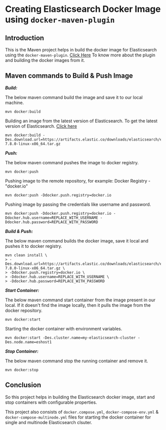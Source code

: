 # Creating Elasticsearch Docker Image using `docker-maven-plugin`

## Introduction

This is the Maven project helps in build the docker image for Elasticsearch using the `docker-maven-plugin`. [Click Here](https://github.com/AshokKumarChoppadandi/dev-environments/tree/develop/MavenDockerHelloWorld) To know more about the plugin and building the docker images from it.

## Maven commands to Build & Push Image

***Build:***

The below maven command build the image and save it to our local machine.

```
mvn docker:build
```

Building an image from the latest version of Elasticsearch. To get the latest version of Elasticsearch. [Click here](https://www.elastic.co/downloads/elasticsearch)

```
mvn docker:build -Des.download.url=https://artifacts.elastic.co/downloads/elasticsearch/elasticsearch-7.8.0-linux-x86_64.tar.gz
```

***Push:***

The below maven command pushes the image to docker registry.

```
mvn docker:push
```

Pushing image to the remote repository, for example: Docker Registry - "docker.io"

```
mvn docker:push -Ddocker.push.registry=docker.io
```

Pushing image by passing the credentials like username and password.

```
mvn docker:push -Ddocker.push.registry=docker.io -Ddocker.hub.username=REPLACE_WITH_USERNAME -Ddocker.hub.password=REPLACE_WITH_PASSWORD
```

***Build & Push:***

The below maven command builds the docker image, save it local and pushes it to docker registry.

```
mvn clean install \
> -Des.download.url=https://artifacts.elastic.co/downloads/elasticsearch/elasticsearch-7.8.0-linux-x86_64.tar.gz \
> -Ddocker.push.registry=docker.io \
> -Ddocker.hub.username=REPLACE_WITH_USERNAME \
> -Ddocker.hub.password=REPLACE_WITH_PASSWORD
```

***Start Container:***

The below maven command start container from the image present in our local. If it doesn't find the image locally, then it pulls the image from the docker repository.

```
mvn docker:start
```

Starting the docker container with environment variables.

```
mvn docker:start -Des.cluster.name=my-elasticsearch-cluster -Des.node.name=eshost1
```

***Stop Container:***

The below maven command stop the running container and remove it.

```
mvn docker:stop
```

## Conclusion

So this project helps in building the Elasticsearch docker image, start and stop containers with configurable properties.

This project also consists of `docker.compose.yml`, `docker-compose-env.yml` & `docker-compose-multinode.yml` files for starting the docker container for single and multinode Elasticsearch clsuter.
